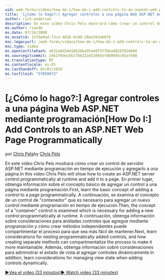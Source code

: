 ```yaml
---
uid: web-forms/videos/how-do-i/how-do-i-add-controls-to-an-aspnet-web-page-programmatically
title: '[¿Cómo lo hago?:] Agregar controles a una página Web ASP.NET mediante programación | Microsoft Docs'
author: rick-anderson
description: En este vídeo Chris Pels mostrará cómo crear un control de servidor ASP.NET mediante programación en tiempo de ejecución y agregarlo a una página. En primer lugar, obtenga información sobre el concepto básico de o...
ms.author: riande
ms.date: 07/24/2008
ms.assetid: 1576e0a4-73ca-4816-bc09-20ae393a66f9
msc.legacyurl: /web-forms/videos/how-do-i/how-do-i-add-controls-to-an-aspnet-web-page-programmatically
msc.type: video
ms.openlocfilehash: eb31a6d24d18b3bbd354a9f377bbad82d7024b00
ms.sourcegitcommit: 24b1f6decbb17bb22a45166e5fdb0845c65af498
ms.translationtype: MT
ms.contentlocale: es-ES
ms.lasthandoff: 03/01/2019
ms.locfileid: "57059672"
---
```

<a name="how-do-i-add-controls-to-an-aspnet-web-page-programmatically"></a><span data-ttu-id="ac076-104">[¿Cómo lo hago?:] Agregar controles a una página Web ASP.NET mediante programación</span><span class="sxs-lookup"><span data-stu-id="ac076-104">[How Do I:] Add Controls to an ASP.NET Web Page Programmatically</span></span>
====================
<span data-ttu-id="ac076-105">por [Chris Pels](https://twitter.com/chrispels)</span><span class="sxs-lookup"><span data-stu-id="ac076-105">by [Chris Pels](https://twitter.com/chrispels)</span></span>

<span data-ttu-id="ac076-106">En este vídeo Chris Pels mostrará cómo crear un control de servidor ASP.NET mediante programación en tiempo de ejecución y agregarlo a una página.</span><span class="sxs-lookup"><span data-stu-id="ac076-106">In this video Chris Pels will show how to create an ASP.NET server control programmatically at runtime and add it to a page.</span></span> <span data-ttu-id="ac076-107">En primer lugar, obtenga información sobre el concepto básico de agregar un control a una página mediante programación.</span><span class="sxs-lookup"><span data-stu-id="ac076-107">First, learn the basic concept of adding a control to a page programmatically.</span></span> <span data-ttu-id="ac076-108">A continuación, se examina el concepto de un control de "contenedor" que es necesario para agregar un nuevo control mediante programación en tiempo de ejecución.</span><span class="sxs-lookup"><span data-stu-id="ac076-108">Then, the concept of a "container" control is examined which is necessary for adding a new control programmatically at runtime.</span></span> <span data-ttu-id="ac076-109">A continuación, obtenga información sobre consideraciones para anidadas controles que agregue mediante programación y cómo crear métodos independientes puede compartimentar el proceso para que sea más fácil de mantener.</span><span class="sxs-lookup"><span data-stu-id="ac076-109">Next, learn considerations for nesting programmatically added controls, and how creating separate methods can compartmentalize the process to make it more maintainable.</span></span> <span data-ttu-id="ac076-110">Además, obtenga información sobre consideraciones para administrar el estado de vista al agregar controles dinámicamente.</span><span class="sxs-lookup"><span data-stu-id="ac076-110">In addition, learn considerations for managing view state when adding controls dynamically.</span></span>

[<span data-ttu-id="ac076-111">&#9654;Vea el vídeo (33 minutos)</span><span class="sxs-lookup"><span data-stu-id="ac076-111">&#9654; Watch video (33 minutes)</span></span>](https://channel9.msdn.com/Blogs/ASP-NET-Site-Videos/how-do-i-add-controls-to-an-aspnet-web-page-programmatically)
